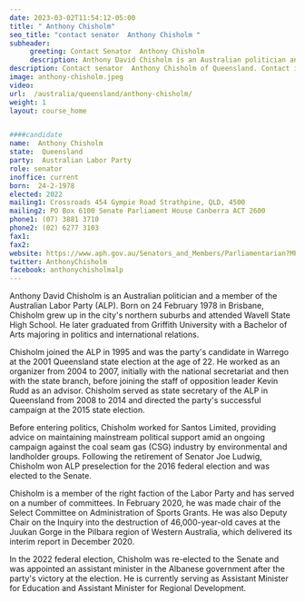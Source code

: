 ```yaml
---
date: 2023-03-02T11:54:12-05:00
title: " Anthony Chisholm"
seo_title: "contact senator  Anthony Chisholm "
subheader:
     greeting: Contact Senator  Anthony Chisholm
     description: Anthony David Chisholm is an Australian politician and a member of the Australian Labor Party (ALP). 
description: Contact senator  Anthony Chisholm of Queensland. Contact information for  Anthony Chisholm includes email address, phone number, and mailing address.
image: anthony-chisholm.jpeg
video:
url:  /australia/queensland/anthony-chisholm/
weight: 1
layout: course_home


####candidate
name:  Anthony Chisholm
state:	Queensland
party:	Australian Labor Party
role: senator
inoffice: current
born:  24-2-1978
elected: 2022
mailing1: Crossroads 454 Gympie Road Strathpine, QLD, 4500
mailing2: PO Box 6100 Senate Parliament House Canberra ACT 2600
phone1:	(07) 3881 3710
phone2: (02) 6277 3103
fax1:
fax2:
website: https://www.aph.gov.au/Senators_and_Members/Parliamentarian?MPID=39801
twitter: AnthonyChisholm
facebook: anthonychisholmalp
---
```

Anthony David Chisholm is an Australian politician and a member of the Australian Labor Party (ALP). Born on 24 February 1978 in Brisbane, Chisholm grew up in the city's northern suburbs and attended Wavell State High School. He later graduated from Griffith University with a Bachelor of Arts majoring in politics and international relations.

Chisholm joined the ALP in 1995 and was the party's candidate in Warrego at the 2001 Queensland state election at the age of 22. He worked as an organizer from 2004 to 2007, initially with the national secretariat and then with the state branch, before joining the staff of opposition leader Kevin Rudd as an advisor. Chisholm served as state secretary of the ALP in Queensland from 2008 to 2014 and directed the party's successful campaign at the 2015 state election.

Before entering politics, Chisholm worked for Santos Limited, providing advice on maintaining mainstream political support amid an ongoing campaign against the coal seam gas (CSG) industry by environmental and landholder groups. Following the retirement of Senator Joe Ludwig, Chisholm won ALP preselection for the 2016 federal election and was elected to the Senate.

Chisholm is a member of the right faction of the Labor Party and has served on a number of committees. In February 2020, he was made chair of the Select Committee on Administration of Sports Grants. He was also Deputy Chair on the Inquiry into the destruction of 46,000-year-old caves at the Juukan Gorge in the Pilbara region of Western Australia, which delivered its interim report in December 2020.

In the 2022 federal election, Chisholm was re-elected to the Senate and was appointed an assistant minister in the Albanese government after the party's victory at the election. He is currently serving as Assistant Minister for Education and Assistant Minister for Regional Development.